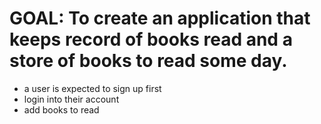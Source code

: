 # GOAL: To create an application that keeps record of books read and  a store of books to read some day.
- a user is expected to sign up first
- login into their account
- add books to read
